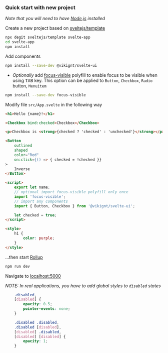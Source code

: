### Quick start with new project

*Note that you will need to have [Node.js](https://nodejs.org) installed*

Create a new project based on [sveltejs/template](https://github.com/sveltejs/template)

```bash
npx degit sveltejs/template svelte-app
cd svelte-app
npm install
```

Add components

```bash
npm install --save-dev @vikignt/svelte-ui
```

* *Optionally* add [focus-visible](https://github.com/WICG/focus-visible) polyfill to enable focus to be visible when using <kbd>TAB</kbd> key. This option can be applied to `Button`, `Checkbox`, `Radio` button, `Menuitem`

```bash
npm install --save-dev focus-visible
```

Modify file `src/App.svelte` in the following way

```html
<h1>Hello {name}!</h1>

<Checkbox bind:checked>Checkbox</Checkbox>

<p>Checkbox is <strong>{checked ? 'checked' : 'unchecked'}</strong></p>

<Button
    outlined
    shaped
    color="Red"
    on:click={() => { checked = !checked }}
>
    Inverse
</Button>

<script>
    export let name;
    // optional import focus-visible polyfill only once
    import 'focus-visible';
    // import any components
    import { Button, Checkbox } from '@vikignt/svelte-ui';

    let checked = true;
</script>

<style>
    h1 {
        color: purple;
    }
</style>
```

...then start [Rollup](https://rollupjs.org/)

```bash
npm run dev
```

Navigate to [localhost:5000](http://localhost:5000)

_NOTE: In real applications, you have to add global styles to `disabled` states_

```css
    .disabled,
    [disabled] {
        opacity: 0.5;
        pointer-events: none;
    }

    .disabled .disabled,
    .disabled [disabled],
    [disabled] .disabled,
    [disabled] [disabled] {
        opacity: 1;
    }
```
